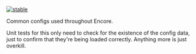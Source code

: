 [![stable](http://badges.github.io/stability-badges/dist/stable.svg)](http://github.com/badges/stability-badges)

Common configs used throughout Encore.

Unit tests for this only need to check for the existence of the config data, just to confirm that they're being loaded correctly. Anything more is just overkill.